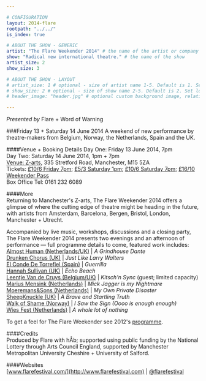 ```yaml
---

# CONFIGURATION
layout: 2014-flare
rootpath: "../../"
is_index: true

# ABOUT THE SHOW - GENERIC
artist: "The Flare Weekender 2014" # the name of the artist or company
show: "Radical new international theatre." # the name of the show
artist_size: 2
show_size: 3

# ABOUT THE SHOW - LAYOUT
# artist_size: 1 # optional - size of artist name 1-5. Default is 1. Set longer names to lower values
# show_size: 2 # optional - size of show name 2-5. Default is 2. Set longer names to lower values
# header_image: "header.jpg" # optional custom background image, relative to current page

---
```

*Presented by* Flare + Word of Warning    
         
###Friday 13 + Saturday 14 June 2014
A weekend of new performance by theatre-makers from Belgium, Norway, the Netherlands, Spain and the UK.         
          
####Venue + Booking Details
Day One: Friday 13 June 2014, 7pm       
Day Two: Saturday 14 June 2014, 1pm + 7pm         
[Venue: Z-arts](http://www.z-arts.org/about-us/getting-here), 335 Stretford Road, Manchester, M15 5ZA      
Tickets: [£10/6 Friday 7pm](http://www.z-arts.org/events/flare-2014-friday); [£5/3 Saturday 1pm](http://www.z-arts.org/events/flare-2014-sat-afternoon); [£10/6 Saturday 7pm](http://www.z-arts.org/events/flare-2014-sat-eve); [£16/10 Weekender Pass](http://www.z-arts.org/events/flare-2014-friday/)     
Box Office Tel: 0161 232 6089    
              
####More      
Returning to Manchester's Z-arts, The Flare Weekender 2014 offers a glimpse of where the cutting edge of theatre might be heading in the future, with artists from Amsterdam, Barcelona, Bergen, Bristol, London, Manchester + Utrecht.        
          
Accompanied by live music, workshops, discussions and a closing party, The Flare Weekender 2014 presents two evenings and an afternoon of performance — full programme details to come, featured work includes:       
[Almost Human (Netherlands/UK)](http://www.almost-human.org) | *A Grindhouse Dante*                         
[Drunken Chorus (UK)](http://www.drunkenchorus.co.uk) | *Just Like Larry Walters*                    
[El Conde De Torrefiel (Spain)](http://www.elcondedetorrefiel.com/guerrilla.html) | *Guerrilla*                 
[Hannah Sullivan (UK)](http://www.hannahsullivan.co.uk/Echo-Beach) | *Echo Beach*               
[Leentje Van de Cruys (Belgium/UK)](/archive/2013-domestic/vandecruys) | *Kitsch'n Sync* (guest; limited capacity)                
[Marius Mensink (Netherlands)](http://www.flarefestival.com/project/mick-jagger-is-my-nightmare-marius-mensink) | *Mick Jagger is my Nightmare*       
[Moeremans&Sons (Netherlands)](http://www.moeremansandsons.com) | *My Own Private Disaster*                     
[SheepKnuckle (UK)](http://sheepknuckle.tumblr.com) | *A Brave and Startling Truth*               
[Walk of Shame (Norway)](http://www.flarefestival.com/project/i-saw-the-sign-ooo-is-enough-enough) | *I Saw the Sign (Oooo is enough enough)*                  
[Wies Fest (Netherlands)](http://www.flarefestival.com/project/a-whole-lot-of-nothing-wies-fest) | *A whole lot of nothing*                
         
To get a feel for The Flare Weekender see 2012's [programme](/archive/2012-springsummer/flare).      
                           
####Credits         
Produced by Flare with hÅb; supported using public funding by the National Lottery through Arts Council England, supported by Manchester Metropolitan University Cheshire + University of Salford.          
        
####Websites           
[www.flarefestival.com/](http://www.flarefestival.com) | [@flarefestival](http://twitter.com/flarefestival)
